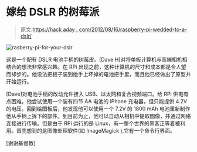 # 嫁给 DSLR 的树莓派

> 原文:[https://hack aday . com/2012/08/16/raspberry-pi-wedded-to-a-dslr/](https://hackaday.com/2012/08/16/raspberry-pi-wedded-to-a-dslr/)

![](../Images/f3f3d2ec783470e8430a73a9624dc9d0.png "rasberry-pi-for-your-dslr")

这是一个配有 DSLR 电池手柄的树莓皮。[Dave H]对将单板计算机与高端相机相结合的想法非常感兴趣。在 RPi 出现之前，这种计算机的尺寸和成本都是令人望而却步的。他设法把板子装到他手上坏掉的电池把手里，而且他已经做出了原型并开始运行。

[Dave]对电池手柄的改动允许接入 USB、以太网和复合视频端口。给 RPi 供电有点困难。他尝试使用一个装有四节 AA 电池的 iPhone 充电器，但只能提供 4.2V 的电压。回到绘图板后，他发现他可以使用一个 7.2V 的 1800 mAh 电池重新制作他从手柄上拆下的部件。到目前为止，他可以自动从相机中提取图像，并通过网络连接进行传输。但是由于 RPi 运行的是 Linux，有一整个世界的黑客正等着被利用。首先想到的是图像处理软件(如 ImageMagick ),它有一个命令行界面。

[谢谢基督教]